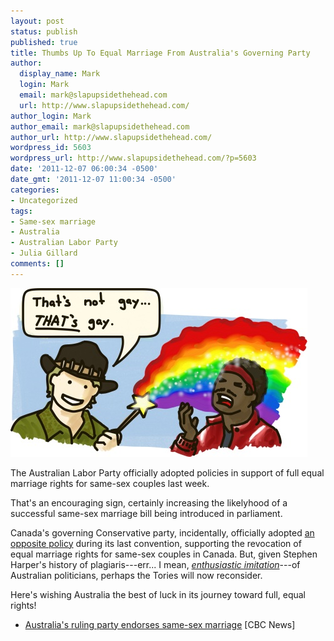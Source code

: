```yaml
---
layout: post
status: publish
published: true
title: Thumbs Up To Equal Marriage From Australia's Governing Party
author:
  display_name: Mark
  login: Mark
  email: mark@slapupsidethehead.com
  url: http://www.slapupsidethehead.com/
author_login: Mark
author_email: mark@slapupsidethehead.com
author_url: http://www.slapupsidethehead.com/
wordpress_id: 5603
wordpress_url: http://www.slapupsidethehead.com/?p=5603
date: '2011-12-07 06:00:34 -0500'
date_gmt: '2011-12-07 11:00:34 -0500'
categories:
- Uncategorized
tags:
- Same-sex marriage
- Australia
- Australian Labor Party
- Julia Gillard
comments: []
---
```

![Crocodile Dundee waves a magic rainbow wand, shooting sparkles at a mugger.](/wp-content/media/2011/12/dundee.jpg "Yes, there are more relevant references out there than Crocodile Dundee, but none are quite as likely to annoy Australians. ;)")

The Australian Labor Party officially adopted policies in support of full equal marriage rights for same-sex couples last week.

That's an encouraging sign, certainly increasing the likelyhood of a successful same-sex marriage bill being introduced in parliament.

Canada's governing Conservative party, incidentally, officially adopted [an opposite policy](http://www.slapupsidethehead.com/2011/06/tories-raise-the-spectre-of-a-same-sex-marriage-ban/ "Tories Raise The Spectre Of A Same-Sex Marriage Ban") during its last convention, supporting the revocation of equal marriage rights for same-sex couples in Canada. But, given Stephen Harper's history of plagiaris---err... I mean, _[enthusiastic imitation](http://www.ctv.ca/servlet/ArticleNews/story/CTVNews/20080930/election2008_speech_react_081001/20081001?s_name=election2008 "Stephen Harper plagiarizes Australians, you see.")_---of Australian politicians, perhaps the Tories will now reconsider.

Here's wishing Australia the best of luck in its journey toward full, equal rights!

- [Australia's ruling party endorses same-sex marriage](http://www.cbc.ca/news/world/story/2011/12/03/australia-same-sex-marriage.html) [CBC News]

